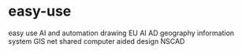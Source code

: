 # easy-use
easy use AI and automation drawing EU AI AD
geography information system GIS 
net shared computer aided design NSCAD
